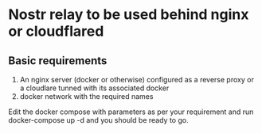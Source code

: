 # Nostr relay to be used behind nginx or cloudflared

## Basic requirements

1. An nginx server (docker or otherwise) configured as a reverse proxy or a cloudlare tunned with its associated docker
2. docker network with the required names

Edit the docker compose with parameters as per your requirement and run docker-compose up -d and you should be ready to go.